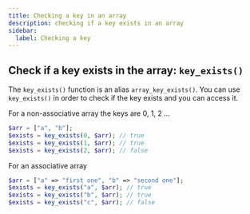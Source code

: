 ```yaml
---
title: Checking a key in an array
description: checking if a key exists in an array
sidebar:
  label: Checking a key
---
```


## Check if a key exists in the array:  `key_exists()`

The `key_exists()` function is an alias `array_key_exists()`.
You can use `key_exists()` in order to check if the key exists and you can access it.

For a non-associative array the keys are 0, 1, 2 ...

```php
$arr = ["a", "b"];
$exists = key_exists(0, $arr); // true
$exists = key_exists(1, $arr); // true
$exists = key_exists(2, $arr); // false
```

For an associative array
```php
$arr = ["a" => "first one", "b" => "second one"];
$exists = key_exists("a", $arr); // true
$exists = key_exists("b", $arr); // true
$exists = key_exists("c", $arr); // false
```
